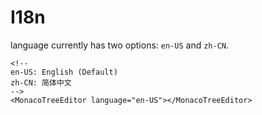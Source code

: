 # I18n

language currently has two options: `en-US` and `zh-CN`.

```vue
<!--
en-US: English (Default)
zh-CN: 简体中文
-->
<MonacoTreeEditor language="en-US"></MonacoTreeEditor>
```
